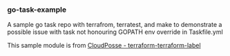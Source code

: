 ### go-task-example
A sample go task repo with terrafrom, terratest, and make to demonstrate a possible issue with task not honouring GOPATH env override in Taskfile.yml

This sample module is from [CloudPosse - terraform-terraform-label](https://github.com/cloudposse/terraform-terraform-label)

